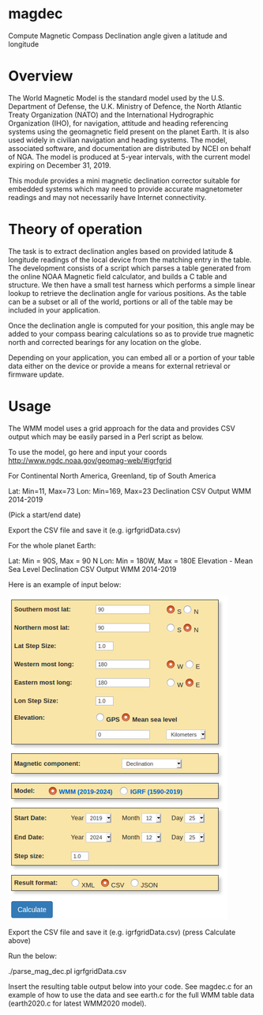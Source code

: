 # magdec
Compute Magnetic Compass Declination angle given a latitude and longitude

# Overview
The World Magnetic Model is the standard model used by the
U.S. Department of Defense, the U.K. Ministry of Defence, the North
Atlantic Treaty Organization (NATO) and the International Hydrographic
Organization (IHO), for navigation, attitude and heading referencing
systems using the geomagnetic field present on the planet Earth. It is
also used widely in civilian navigation and heading systems. The
model, associated software, and documentation are distributed by NCEI
on behalf of NGA. The model is produced at 5-year intervals, with the
current model expiring on December 31, 2019.

This module provides a mini magnetic declination corrector suitable
for embedded systems which may need to provide accurate magnetometer
readings and may not necessarily have Internet connectivity.


# Theory of operation

The task is to extract declination angles based on provided latitude &
longitude readings of the local device from the matching entry in the
table. The development consists of a script which parses a table
generated from the online NOAA Magnetic field calculator, and builds a
C table and structure. We then have a small test harness which
performs a simple linear lookup to retrieve the declination angle for
various positions. As the table can be a subset or all of the world, 
portions or all of the table may be included in your application.

Once the declination angle is computed for your position, this angle
may be added to your compass bearing calculations so as to provide
true magnetic north and corrected bearings for any location on the
globe.

Depending on your application, you can embed all or a portion of your
table data either on the device or provide a means for external
retrieval or firmware update.

# Usage 

The WMM model uses a grid approach for the data and provides CSV
output which may be easily parsed in a Perl script as below.  

To use the model, go here and input your coords
http://www.ngdc.noaa.gov/geomag-web/#igrfgrid

For Continental North America, Greenland, tip of South America

Lat: Min=11, Max=73
Lon: Min=169, Max=23
Declination
CSV Output
WMM 2014-2019

(Pick a start/end date)

Export the CSV file and save it (e.g. igrfgridData.csv)

For the whole planet Earth:

 
Lat: Min = 90S, Max = 90 N
Lon: Min = 180W, Max = 180E
Elevation - Mean Sea Level
Declination
CSV Output
WMM 2014-2019

Here is an example of input below:

![Example Image](data/igrf-grid-data.png)

Export the CSV file and save it (e.g. igrfgridData.csv) (press Calculate above)


Run the below:

./parse_mag_dec.pl igrfgridData.csv 

Insert the resulting table output below into your code. See magdec.c for an example of how to use the data and see earth.c for the full WMM table data (earth2020.c for latest WMM2020 model).






